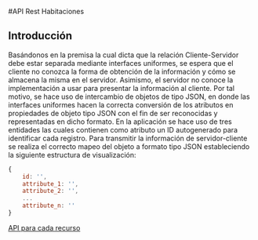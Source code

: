#API Rest Habitaciones
## Introducción
Basándonos en la premisa la cual dicta que la relación Cliente-Servidor debe estar separada mediante interfaces uniformes, se espera que el cliente no conozca la forma de obtención de la información y cómo se almacena la misma en el servidor. Asimismo, el servidor no conoce la implementación a usar para presentar la información al cliente. Por tal motivo, se hace uso de intercambio de objetos de tipo JSON, en donde las interfaces uniformes hacen la correcta conversión de los atributos en propiedades de objeto tipo JSON con el fin de ser reconocidas y representadas en dicho formato. 
En la aplicación se hace uso de tres entidades las cuales contienen como atributo un ID autogenerado para identificar cada registro.
Para transmitir la información de servidor-cliente se realiza el correcto mapeo del objeto a formato tipo JSON estableciendo la siguiente estructura de visualización:
 
```javascript
{
    id: '',
    attribute_1: '',
    attribute_2: '',
    ...
    attribute_n: ''
}
```

[API para cada recurso](https://github.com/Uniandes-isis2603/habitaciones_01/wiki/Dise%C3%B1o%20API%20Rest#api-recursos) 
